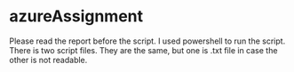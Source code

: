 # azureAssignment
Please read the report before the script.
I used powershell to run the script.
There is two script files. They are the same, but one is .txt file in case the other is not readable.
